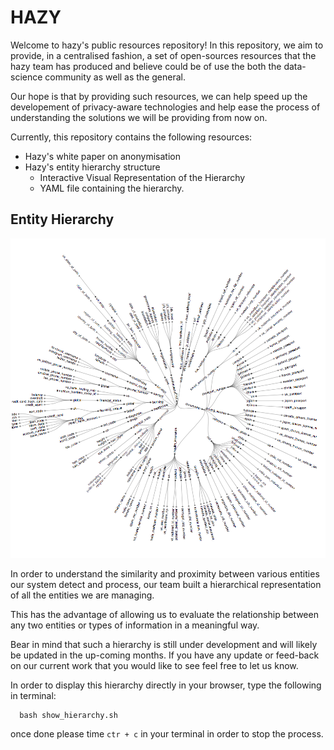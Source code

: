 # HAZY

Welcome to hazy's public resources repository! In this repository, we aim to provide, in a centralised fashion, a set of open-sources resources that the hazy team has produced and believe could be of use the both the data-science community as well as the general.

Our hope is that by providing such resources, we can help speed up the developement of privacy-aware technologies and help ease the process of understanding the solutions we will be providing from now on.

Currently, this repository contains the following resources:
* Hazy's white paper on anonymisation
* Hazy's entity hierarchy structure
  * Interactive Visual Representation of the Hierarchy
  * YAML file containing the hierarchy.

## Entity Hierarchy

![alt text](hierarchy/images/hierarchy.png)

In order to understand the similarity and proximity between various entities our system detect and process, our team built a hierarchical representation of all the entities we are managing.

This has the advantage of allowing us to evaluate the relationship between any two entities or types of information in a meaningful way.

Bear in mind that such a hierarchy is still under development and will likely be updated in the up-coming months. If you have any update or feed-back on our current work that you would like to see feel free to let us know.

In order to display this hierarchy directly in your browser, type the following in terminal:

```
  bash show_hierarchy.sh
```
once done please time `ctr + c` in your terminal in order to stop the process.
